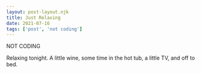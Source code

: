 ```yaml
---
layout: post-layout.njk
title: Just Relaxing
date: 2021-07-16
tags: ['post', 'not coding']
---
```

<!-- Excerpt Start -->
NOT CODING
<!-- Excerpt End -->

Relaxing tonight. A little wine, some time in the hot tub, a little TV, and off to bed.
